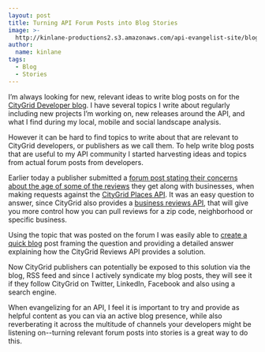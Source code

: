 ```yaml
---
layout: post
title: Turning API Forum Posts into Blog Stories
image: >-
  http://kinlane-productions2.s3.amazonaws.com/api-evangelist-site/blog/forums-icon.jpg
author:
  name: kinlane
tags:
  - Blog
  - Stories
---
```

I’m always looking for new, relevant ideas to write blog posts on for the [CityGrid Developer blog](http://www.citygridmedia.com/developer/blog/ "CityGrid Developer Blog"). I have several topics I write about regularly including new projects I’m working on, new releases around the API, and what I find during my local, mobile and social landscape analysis.

However it can be hard to find topics to write about that are relevant to CityGrid developers, or publishers as we call them. To help write blog posts that are useful to my API community I started harvesting ideas and topics from actual forum posts from developers.

Earlier today a publisher submitted a [forum post stating their concerns about the age of some of the reviews](https://groups.google.com/forum/?hl=en#!topic/citygrid-dev-talk/6x4j2g5Mqso) they get along with businesses, when making requests against the [CityGrid Places API](http://docs.citygridmedia.com/display/citygridv2/Places+API "CityGrid Places API"). It was an easy question to answer, since CityGrid also provides a [business reviews API](http://docs.citygridmedia.com/display/citygridv2/Reviews+API "business reviews API"), that will give you more control how you can pull reviews for a zip code, neighborhood or specific business.

Using the topic that was posted on the forum I was easily able to [create a quick blog](http://www.citygridmedia.com/developer/blog/more-control-over-citygrid-review-api-requests/ "create a quick blog post") post framing the question and providing a detailed answer explaining how the CityGrid Reviews API provides a solution.

Now CityGrid publishers can potentially be exposed to this solution via the blog, RSS feed and since I actively syndicate my blog posts, they will see it if they follow CityGrid on Twitter, LinkedIn, Facebook and also using a search engine.

When evangelizing for an API, I feel it is important to try and provide as helpful content as you can via an active blog presence, while also reverberating it across the multitude of channels your developers might be listening on--turning relevant forum posts into stories is a great way to do this.